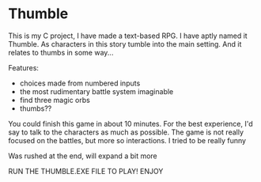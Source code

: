 # Thumble
This is my C project, I have made a text-based RPG. I have aptly named it Thumble.
As characters in this story tumble into the main setting. And it relates to thumbs in some way...

Features:
- choices made from numbered inputs
- the most rudimentary battle system imaginable
- find three magic orbs
- thumbs??

You could finish this game in about 10 minutes. For the best experience, I'd say to talk to the characters as much as possible.
The game is not really focused on the battles, but more so interactions. I tried to be really funny

Was rushed at the end, will expand a bit more

RUN THE THUMBLE.EXE FILE TO PLAY! ENJOY
